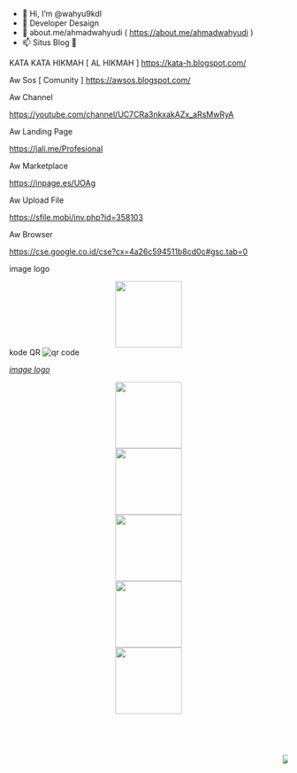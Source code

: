 - 👋 Hi, I’m @wahyu9kdl
- 👀 Developer Desaign 
- 🌱 about.me/ahmadwahyudi ( https://about.me/ahmadwahyudi )
- 📫 Situs Blog 📡 

KATA KATA HIKMAH [ AL HIKMAH ]
https://kata-h.blogspot.com/

Aw Sos [ Comunity ] 
https://awsos.blogspot.com/

Aw Channel 

https://youtube.com/channel/UC7CRa3nkxakAZx_aRsMwRyA

Aw Landing Page 

https://jali.me/Profesional

Aw Marketplace

https://inpage.es/UOAg

Aw Upload File 

https://sfile.mobi/inv.php?id=358103

Aw Browser

https://cse.google.co.id/cse?cx=4a26c594511b8cd0c#gsc.tab=0

<script type="text/javascript">


//<![CDATA[


document.write('<iframe src="https://kata-h.blogspot.com" allowfullscreen="allowfullscreen" style="height: 800px; width: 100%;"></iframe>');


//]]>


</script>

<script type="text/javascript">


//<![CDATA[


document.write('<iframe src="http://feeds.feedburner.com/blogspot/vrKPF" allowfullscreen="allowfullscreen" style="height: 800px; width: 100%;"></iframe>');


//]]>


</script>

image logo

<div class="separator" style="clear: both; text-align: center;"><a href="https://kata-h.blogspot.com/?m=1" rel="nofollow" style="margin-left: 0em; margin-right: 0em;" target="_blank"><img border="0" data-original-height="320" data-original-width="320" height="120" src="https://1.bp.blogspot.com/-0q6-TbiYLEY/YJfgoXvTrKI/AAAAAAAAC6I/-w32v-7i95UqW5zCapKDpOTrGUQ6IyT4ACLcBGAsYHQ/s600/ALHIKMAH.png" /></a></div>
kode QR
<img src='https://chart.googleapis.com/chart?cht=qr&chl=https%3A%2F%2Fwww.example.com&chs=180x180&choe=UTF-8&chld=L|2' rel='nofollow' alt='qr code'><a href='https://kata-h.blogspot.com/?m=1
            ' border='0' style='cursor:default'  rel='nofollow'><i
/a>

image logo
<div class="separator" style="clear: both; text-align: center;"><a href="https://awsos.blogspot.com/?m=1" rel="nofollow" style="margin-left: 0em; margin-right: 0em;" target="_blank"><img border="0" data-original-height="320" data-original-width="320" height="120" src="https://1.bp.blogspot.com/-87W9WYzeN_s/YJwW3DhoTRI/AAAAAAAAC_Q/8ujU2mYoWNQwhZYeMCC-85_PKy1madm1wCLcBGAsYHQ/s600/logo5_12_23446.png" /></a></div>
<div class="separator" style="clear: both; text-align: center;"><a href="https://awsos.blogspot.com/?m=1" rel="nofollow" style="margin-left: 0em; margin-right: 0em;" target="_blank"><img border="0" data-original-height="320" data-original-width="320" height="120" src="https://1.bp.blogspot.com/-upfmYrm1Mj4/YJwW25sg0iI/AAAAAAAAC_M/CiiI6q0OTrs2AzY3m9L4DH5jb2KJZh_lgCLcBGAsYHQ/s600/logo5_12_211956.png" /></a></div>
<div class="separator" style="clear: both; text-align: center;"><a href="https://awsos.blogspot.com/?m=1" rel="nofollow" style="margin-left: 0em; margin-right: 0em;" target="_blank"><img border="0" data-original-height="320" data-original-width="320" height="120" src="https://1.bp.blogspot.com/-sWIwHRakTtM/YJphXjeyoFI/AAAAAAAAC9c/7tr08-Mf_8syRDW4lL0QNpBVD1w74w-hACLcBGAsYHQ/s600/logo5_11_15302.png" /></a></div><div class="separator" style="clear: both; text-align: center;"><a href="https://awsos.blogspot.com/" rel="nofollow" style="margin-left: 0em; margin-right: 0em;" target="_blank"><img border="0" data-original-height="320" data-original-width="320" height="120" src="https://1.bp.blogspot.com/-ADRZxCrxY-0/YJwW2YI3YUI/AAAAAAAAC_I/kMHHD0TrjcwF5gj39XydhrVoV8GlO699QCLcBGAsYHQ/s600/logo5_12_21180.png" /></a></div>
<div class="separator" style="clear: both; text-align: center;"><a href="https://awsos.blogspot.com/" rel="nofollow" style="margin-left: 0em; margin-right: 0em;" target="_blank"><img border="0" data-original-height="320" data-original-width="320" height="120" src="https://1.bp.blogspot.com/-cegMld0-fmQ/YJphUmavRNI/AAAAAAAAC84/bz0j_43CQUcTzJ2Ob4MQYXVYUz9_iPtSACLcBGAsYHQ/s600/logo5_11_03230.png" /></a></div>
<marquee direction="Left" scrollamount="15"><span style="font-size: large;"><a href="https://click.accesstrade.co.id/adv.php?rk=0009ee000n9y" style="text-align: center;" target="_blank"><img border="0" src="https://imp.accesstrade.co.id/img.php?rk=0009ee000n9y" /></a><a href="https://click.accesstrade.co.id/adv.php?rk=00077r000n9y" style="text-align: center;" target="_blank"><img border="0" src="https://imp.accesstrade.co.id/img.php?rk=00077r000n9y" /></a><a href="https://click.accesstrade.co.id/adv.php?rk=0008p5000n9y" style="text-align: center;" target="_blank"><img border="0" src="https://imp.accesstrade.co.id/img.php?rk=0008p5000n9y" /></a><a href="https://click.accesstrade.co.id/adv.php?rk=000z57000n9y" style="text-align: center;" target="_blank"><img border="0" src="https://imp.accesstrade.co.id/img.php?rk=000z57000n9y" /></a><a href="https://click.accesstra.de/adv.php?rk=001688000n9y" style="text-align: center;" target="_blank"><img border="0" src="https://imp.accesstra.de/img.php?rk=001688000n9y" /></a><a href="https://click.accesstra.de/adv.php?rk=001680000n9y" style="text-align: center;" target="_blank"><img border="0" src="https://imp.accesstra.de/img.php?rk=001680000n9y" /></a><a href="https://click.accesstra.de/adv.php?rk=000t5u000n9y" style="text-align: center;" target="_blank"><img border="0" src="https://imp.accesstra.de/img.php?rk=000t5u000n9y" /></a><a href="https://click.accesstrade.co.id/adv.php?rk=0003v0000n9y" style="text-align: center;" target="_blank"><img border="0" src="https://imp.accesstrade.co.id/img.php?rk=0003v0000n9y" /></a><a href="https://click.accesstrade.co.id/adv.php?rk=0008fy000n9y" style="text-align: center;" target="_blank"><img border="0" src="https://imp.accesstrade.co.id/img.php?rk=0008fy000n9y" /></a><a href="https://click.accesstrade.co.id/adv.php?rk=000itu000n9y" style="text-align: center;" target="_blank"><img border="0" src="https://imp.accesstrade.co.id/img.php?rk=000itu000n9y" /></a><a href="https://click.accesstrade.co.id/adv.php?rk=000e37000n9y" style="text-align: center;" target="_blank"><img border="0" src="https://imp.accesstrade.co.id/img.php?rk=000e37000n9y" /></a></span><a href="https://panel.niagahoster.co.id/ref/361770" target="_blank"><img alt="Cloud Hosting Indonesia" border="0" height="90" src="https://niagaspace.sgp1.cdn.digitaloceanspaces.com/assets/images/affiliasi/banner/ads-persona-offline-to-online-business-cloud-hosting-affiliate-728-x-90.png" width="728" /></a><a href="https://panel.niagahoster.co.id/ref/361770" target="_blank"><img alt="PHP Dev Cloud Hosting" border="0" height="90" src="https://niagaspace.sgp1.cdn.digitaloceanspaces.com/assets/images/affiliasi/banner/affiliate-728-x-90.png" width="728" /></a><a href="https://panel.niagahoster.co.id/ref/361770" target="_blank"><img alt="Affiliate Banner Unlimited Hosting Indonesia" border="0" height="90" src="https://niagaspace.sgp1.cdn.digitaloceanspaces.com/assets/images/affiliasi/banner/728-90-affiliate-starting-bisnis-online.png" width="728" /></a><a href="https://panel.niagahoster.co.id/ref/361770" target="_blank"><img alt="Unlimited Hosting WordPress Developer Persona" border="0" height="90" src="https://niagaspace.sgp1.cdn.digitaloceanspaces.com/assets/images/affiliasi/banner/campaign-juni-2020-cloud-hosting-affiliate-banner-728x90.png" width="728" /></a></marquee>
<!---
wahyu9kdl/wahyu9kdl is a ✨ special ✨ repository because its `README.md` (this file) appears on your GitHub profile.
You can click the Preview link to take a look at your changes.
--->

